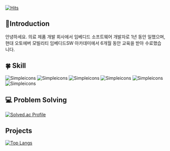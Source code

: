 [![Hits](https://hits.seeyoufarm.com/api/count/incr/badge.svg?url=https%3A%2F%2Fgithub.com%2FZWEI0704&count_bg=%23555555&title_bg=%2315C1E3&icon=&icon_color=%23E7E7E7&title=visit&edge_flat=false)](https://hits.seeyoufarm.com) 
## 📝Introduction 

안녕하세요. 의료 제품 개발 회사에서 임베디드 소프트웨어 개발자로 1년 동안 일했으며,  
현대 오토에버 모빌리티 임베디드SW 아카데미에서 6개월 동안 교육을 받아 수료했습니다.  


## 🍀 Skill
![Simpleicons](https://img.shields.io/badge/　-A8B9CC?style=plastic&logo=C&logoColor=white) ![Simpleicons](https://img.shields.io/badge/C++-00599C?style=plastic&logo=C++&logoColor=white) ![Simpleicons](https://img.shields.io/badge/　-512BD4?style=plastic&logo=csharp&logoColor=white) ![Simpleicons](https://img.shields.io/badge/linux-FCC624?style=plastic&logo=linux&logoColor=black) ![Simpleicons](https://img.shields.io/badge/javascript-F7DF1E?style=plastic&logo=javascript&logoColor=white) ![Simpleicons](https://img.shields.io/badge/python-3776AB?style=plastic&logo=python&logoColor=white)

## 💻 Problem Solving
[![Solved.ac Profile](http://mazassumnida.wtf/api/generate_badge?boj=jyw004499)](https://solved.ac/jyw004499)<br/> 


## Projects
[![Top Langs](https://github-readme-stats.vercel.app/api/top-langs/?username=ZWEI0704&layout=compact)](https://github.com/ZWEI0704/github-readme-stats)
